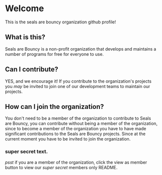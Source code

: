# Welcome

This is the seals are bouncy organization github profile!

## What is this?
Seals are Bouncy is a non-profit organization that develops and maintains a number of programs for free for everyone to use.

## Can I contribute?
YES, and we encourage it! If you contribute to the organization's projects you *may* be invited to join one of our development teams to maintain our projects.

## How can I join the organization?
You don't need to be a member of the organization to contribute to Seals are Bouncy, you can contribute without being a member of the organization, since to become a member of the organization you have to have made significant contributions to the Seals are Bouncy projects. Since at the current moment you have to be invited to join the organization.

### super secret text.
*psst* if you are a member of the organization, click the view as member button to view our *super secret* members only README.
